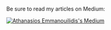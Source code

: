 Be sure to read my articles on Medium:

[![Athanasios Emmanouilidis's Medium](https://github-readme-medium.vercel.app/?username=emmandev)](https://medium.com/@emmandev)
